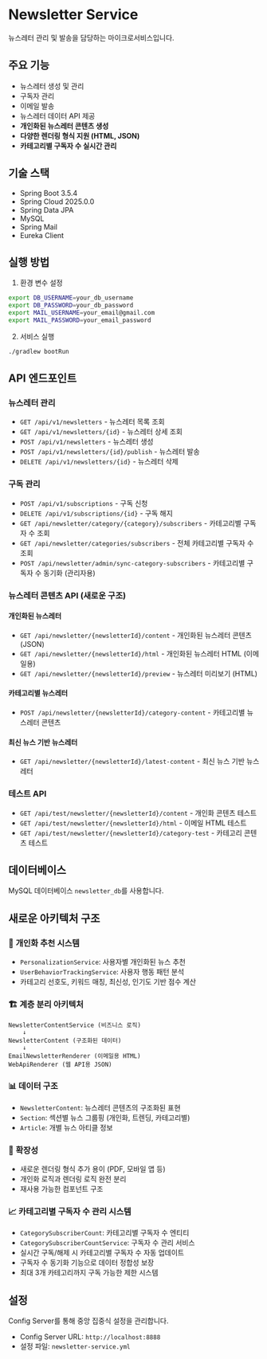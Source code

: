 # Newsletter Service

뉴스레터 관리 및 발송을 담당하는 마이크로서비스입니다.

## 주요 기능

- 뉴스레터 생성 및 관리
- 구독자 관리
- 이메일 발송
- 뉴스레터 데이터 API 제공
- **개인화된 뉴스레터 콘텐츠 생성**
- **다양한 렌더링 형식 지원 (HTML, JSON)**
- **카테고리별 구독자 수 실시간 관리**

## 기술 스택

- Spring Boot 3.5.4
- Spring Cloud 2025.0.0
- Spring Data JPA
- MySQL
- Spring Mail
- Eureka Client

## 실행 방법

1. 환경 변수 설정
```bash
export DB_USERNAME=your_db_username
export DB_PASSWORD=your_db_password
export MAIL_USERNAME=your_email@gmail.com
export MAIL_PASSWORD=your_email_password
```

2. 서비스 실행
```bash
./gradlew bootRun
```

## API 엔드포인트

### 뉴스레터 관리
- `GET /api/v1/newsletters` - 뉴스레터 목록 조회
- `GET /api/v1/newsletters/{id}` - 뉴스레터 상세 조회
- `POST /api/v1/newsletters` - 뉴스레터 생성
- `POST /api/v1/newsletters/{id}/publish` - 뉴스레터 발송
- `DELETE /api/v1/newsletters/{id}` - 뉴스레터 삭제

### 구독 관리
- `POST /api/v1/subscriptions` - 구독 신청
- `DELETE /api/v1/subscriptions/{id}` - 구독 해지
- `GET /api/newsletter/category/{category}/subscribers` - 카테고리별 구독자 수 조회
- `GET /api/newsletter/categories/subscribers` - 전체 카테고리별 구독자 수 조회
- `POST /api/newsletter/admin/sync-category-subscribers` - 카테고리별 구독자 수 동기화 (관리자용)

### 뉴스레터 콘텐츠 API (새로운 구조)

#### 개인화된 뉴스레터
- `GET /api/newsletter/{newsletterId}/content` - 개인화된 뉴스레터 콘텐츠 (JSON)
- `GET /api/newsletter/{newsletterId}/html` - 개인화된 뉴스레터 HTML (이메일용)
- `GET /api/newsletter/{newsletterId}/preview` - 뉴스레터 미리보기 (HTML)

#### 카테고리별 뉴스레터
- `POST /api/newsletter/{newsletterId}/category-content` - 카테고리별 뉴스레터 콘텐츠

#### 최신 뉴스 기반 뉴스레터
- `GET /api/newsletter/{newsletterId}/latest-content` - 최신 뉴스 기반 뉴스레터

### 테스트 API
- `GET /api/test/newsletter/{newsletterId}/content` - 개인화 콘텐츠 테스트
- `GET /api/test/newsletter/{newsletterId}/html` - 이메일 HTML 테스트
- `GET /api/test/newsletter/{newsletterId}/category-test` - 카테고리 콘텐츠 테스트

## 데이터베이스

MySQL 데이터베이스 `newsletter_db`를 사용합니다.

## 새로운 아키텍처 구조

### 🎯 **개인화 추천 시스템**
- `PersonalizationService`: 사용자별 개인화된 뉴스 추천
- `UserBehaviorTrackingService`: 사용자 행동 패턴 분석
- 카테고리 선호도, 키워드 매칭, 최신성, 인기도 기반 점수 계산

### 🏗️ **계층 분리 아키텍처**
```
NewsletterContentService (비즈니스 로직)
    ↓
NewsletterContent (구조화된 데이터)
    ↓
EmailNewsletterRenderer (이메일용 HTML)
WebApiRenderer (웹 API용 JSON)
```

### 📊 **데이터 구조**
- `NewsletterContent`: 뉴스레터 콘텐츠의 구조화된 표현
- `Section`: 섹션별 뉴스 그룹핑 (개인화, 트렌딩, 카테고리별)
- `Article`: 개별 뉴스 아티클 정보

### 🔄 **확장성**
- 새로운 렌더링 형식 추가 용이 (PDF, 모바일 앱 등)
- 개인화 로직과 렌더링 로직 완전 분리
- 재사용 가능한 컴포넌트 구조

### 📈 **카테고리별 구독자 수 관리 시스템**
- `CategorySubscriberCount`: 카테고리별 구독자 수 엔티티
- `CategorySubscriberCountService`: 구독자 수 관리 서비스
- 실시간 구독/해제 시 카테고리별 구독자 수 자동 업데이트
- 구독자 수 동기화 기능으로 데이터 정합성 보장
- 최대 3개 카테고리까지 구독 가능한 제한 시스템

## 설정

Config Server를 통해 중앙 집중식 설정을 관리합니다.
- Config Server URL: `http://localhost:8888`
- 설정 파일: `newsletter-service.yml`
